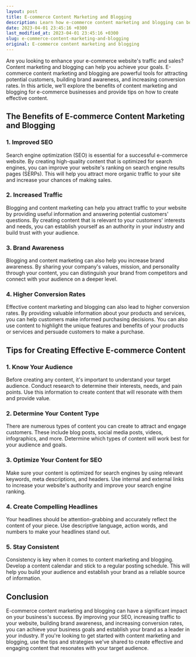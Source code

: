```yaml
---
layout: post
title: E-commerce Content Marketing and Blogging
description: Learn how e-commerce content marketing and blogging can boost your online shop's traffic and revenue. Discover tips and strategies from experts in the field.
date: 2023-04-01 23:45:16 +0300
last_modified_at: 2023-04-01 23:45:16 +0300
slug: e-commerce-content-marketing-and-blogging
original: E-commerce content marketing and blogging
---
```

Are you looking to enhance your e-commerce website's traffic and sales? Content marketing and blogging can help you achieve your goals. E-commerce content marketing and blogging are powerful tools for attracting potential customers, building brand awareness, and increasing conversion rates. In this article, we'll explore the benefits of content marketing and blogging for e-commerce businesses and provide tips on how to create effective content. 

## The Benefits of E-commerce Content Marketing and Blogging 

### 1. Improved SEO 

Search engine optimization (SEO) is essential for a successful e-commerce website. By creating high-quality content that is optimized for search engines, you can improve your website's ranking on search engine results pages (SERPs). This will help you attract more organic traffic to your site and increase your chances of making sales. 

### 2. Increased Traffic 

Blogging and content marketing can help you attract traffic to your website by providing useful information and answering potential customers' questions. By creating content that is relevant to your customers' interests and needs, you can establish yourself as an authority in your industry and build trust with your audience. 

### 3. Brand Awareness 

Blogging and content marketing can also help you increase brand awareness. By sharing your company's values, mission, and personality through your content, you can distinguish your brand from competitors and connect with your audience on a deeper level. 

### 4. Higher Conversion Rates 

Effective content marketing and blogging can also lead to higher conversion rates. By providing valuable information about your products and services, you can help customers make informed purchasing decisions. You can also use content to highlight the unique features and benefits of your products or services and persuade customers to make a purchase. 

## Tips for Creating Effective E-commerce Content 

### 1. Know Your Audience 

Before creating any content, it's important to understand your target audience. Conduct research to determine their interests, needs, and pain points. Use this information to create content that will resonate with them and provide value. 

### 2. Determine Your Content Type 

There are numerous types of content you can create to attract and engage customers. These include blog posts, social media posts, videos, infographics, and more. Determine which types of content will work best for your audience and goals. 

### 3. Optimize Your Content for SEO 

Make sure your content is optimized for search engines by using relevant keywords, meta descriptions, and headers. Use internal and external links to increase your website's authority and improve your search engine ranking. 

### 4. Create Compelling Headlines 

Your headlines should be attention-grabbing and accurately reflect the content of your piece. Use descriptive language, action words, and numbers to make your headlines stand out. 

### 5. Stay Consistent 

Consistency is key when it comes to content marketing and blogging. Develop a content calendar and stick to a regular posting schedule. This will help you build your audience and establish your brand as a reliable source of information. 

## Conclusion 

E-commerce content marketing and blogging can have a significant impact on your business's success. By improving your SEO, increasing traffic to your website, building brand awareness, and increasing conversion rates, you can achieve your business goals and establish your brand as a leader in your industry. If you're looking to get started with content marketing and blogging, use the tips and strategies we've shared to create effective and engaging content that resonates with your target audience.